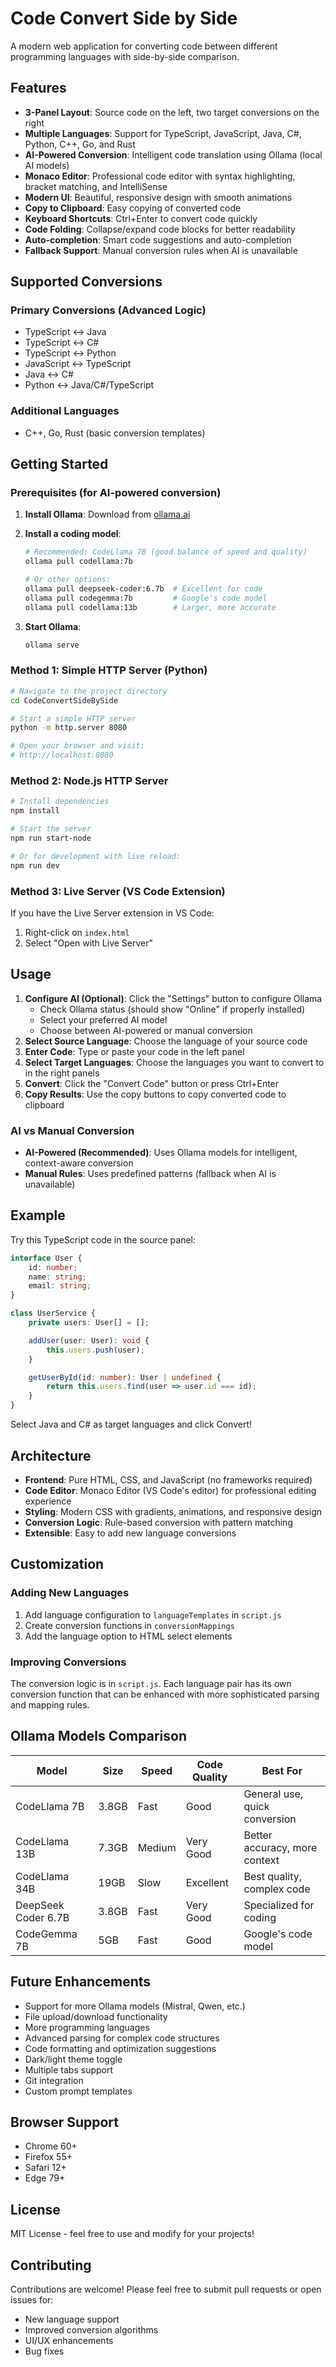 # Code Convert Side by Side

A modern web application for converting code between different programming languages with side-by-side comparison.

## Features

- **3-Panel Layout**: Source code on the left, two target conversions on the right
- **Multiple Languages**: Support for TypeScript, JavaScript, Java, C#, Python, C++, Go, and Rust
- **AI-Powered Conversion**: Intelligent code translation using Ollama (local AI models)
- **Monaco Editor**: Professional code editor with syntax highlighting, bracket matching, and IntelliSense
- **Modern UI**: Beautiful, responsive design with smooth animations
- **Copy to Clipboard**: Easy copying of converted code
- **Keyboard Shortcuts**: Ctrl+Enter to convert code quickly
- **Code Folding**: Collapse/expand code blocks for better readability
- **Auto-completion**: Smart code suggestions and auto-completion
- **Fallback Support**: Manual conversion rules when AI is unavailable

## Supported Conversions

### Primary Conversions (Advanced Logic)
- TypeScript ↔ Java
- TypeScript ↔ C#
- TypeScript ↔ Python
- JavaScript ↔ TypeScript
- Java ↔ C#
- Python ↔ Java/C#/TypeScript

### Additional Languages
- C++, Go, Rust (basic conversion templates)

## Getting Started

### Prerequisites (for AI-powered conversion)

1. **Install Ollama**: Download from [ollama.ai](https://ollama.ai)
2. **Install a coding model**:
   ```bash
   # Recommended: CodeLlama 7B (good balance of speed and quality)
   ollama pull codellama:7b
   
   # Or other options:
   ollama pull deepseek-coder:6.7b  # Excellent for code
   ollama pull codegemma:7b         # Google's code model
   ollama pull codellama:13b        # Larger, more accurate
   ```

3. **Start Ollama**:
   ```bash
   ollama serve
   ```

### Method 1: Simple HTTP Server (Python)
```bash
# Navigate to the project directory
cd CodeConvertSideBySide

# Start a simple HTTP server
python -m http.server 8080

# Open your browser and visit:
# http://localhost:8080
```

### Method 2: Node.js HTTP Server
```bash
# Install dependencies
npm install

# Start the server
npm run start-node

# Or for development with live reload:
npm run dev
```

### Method 3: Live Server (VS Code Extension)
If you have the Live Server extension in VS Code:
1. Right-click on `index.html`
2. Select "Open with Live Server"

## Usage

1. **Configure AI (Optional)**: Click the "Settings" button to configure Ollama
   - Check Ollama status (should show "Online" if properly installed)
   - Select your preferred AI model
   - Choose between AI-powered or manual conversion
2. **Select Source Language**: Choose the language of your source code
3. **Enter Code**: Type or paste your code in the left panel
4. **Select Target Languages**: Choose the languages you want to convert to in the right panels
5. **Convert**: Click the "Convert Code" button or press Ctrl+Enter
6. **Copy Results**: Use the copy buttons to copy converted code to clipboard

### AI vs Manual Conversion

- **AI-Powered (Recommended)**: Uses Ollama models for intelligent, context-aware conversion
- **Manual Rules**: Uses predefined patterns (fallback when AI is unavailable)

## Example

Try this TypeScript code in the source panel:

```typescript
interface User {
    id: number;
    name: string;
    email: string;
}

class UserService {
    private users: User[] = [];

    addUser(user: User): void {
        this.users.push(user);
    }

    getUserById(id: number): User | undefined {
        return this.users.find(user => user.id === id);
    }
}
```

Select Java and C# as target languages and click Convert!

## Architecture

- **Frontend**: Pure HTML, CSS, and JavaScript (no frameworks required)
- **Code Editor**: Monaco Editor (VS Code's editor) for professional editing experience
- **Styling**: Modern CSS with gradients, animations, and responsive design
- **Conversion Logic**: Rule-based conversion with pattern matching
- **Extensible**: Easy to add new language conversions

## Customization

### Adding New Languages

1. Add language configuration to `languageTemplates` in `script.js`
2. Create conversion functions in `conversionMappings`
3. Add the language option to HTML select elements

### Improving Conversions

The conversion logic is in `script.js`. Each language pair has its own conversion function that can be enhanced with more sophisticated parsing and mapping rules.

## Ollama Models Comparison

| Model | Size | Speed | Code Quality | Best For |
|-------|------|-------|--------------|----------|
| CodeLlama 7B | 3.8GB | Fast | Good | General use, quick conversion |
| CodeLlama 13B | 7.3GB | Medium | Very Good | Better accuracy, more context |
| CodeLlama 34B | 19GB | Slow | Excellent | Best quality, complex code |
| DeepSeek Coder 6.7B | 3.8GB | Fast | Very Good | Specialized for coding |
| CodeGemma 7B | 5GB | Fast | Good | Google's code model |

## Future Enhancements

- Support for more Ollama models (Mistral, Qwen, etc.)
- File upload/download functionality
- More programming languages
- Advanced parsing for complex code structures
- Code formatting and optimization suggestions
- Dark/light theme toggle
- Multiple tabs support
- Git integration
- Custom prompt templates

## Browser Support

- Chrome 60+
- Firefox 55+
- Safari 12+
- Edge 79+

## License

MIT License - feel free to use and modify for your projects!

## Contributing

Contributions are welcome! Please feel free to submit pull requests or open issues for:
- New language support
- Improved conversion algorithms
- UI/UX enhancements
- Bug fixes

